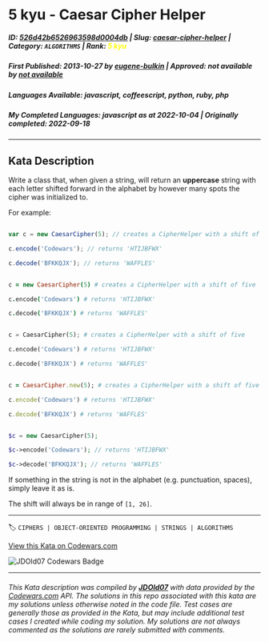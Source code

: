 # 5 kyu - Caesar Cipher Helper

##### **ID**: [526d42b6526963598d0004db](https://www.codewars.com/kata/526d42b6526963598d0004db) | **Slug**: [caesar-cipher-helper](https://www.codewars.com/kata/526d42b6526963598d0004db) | **Category**: `ALGORITHMS` | **Rank**: <span style="color:yellow">5 kyu</span>

##### **First Published**: 2013-10-27 ***by*** [eugene-bulkin](https://www.codewars.com/users/eugene-bulkin) | **Approved**: *not available* ***by*** [*not available*](*https://www.codewars.com*)

##### **Languages Available**: javascript, coffeescript, python, ruby, php

##### **My Completed Languages**: javascript ***as at*** 2022-10-04 | **Originally completed**: 2022-09-18

---

## Kata Description


Write a class that, when given a string, will return an **uppercase** string with each letter shifted forward in the alphabet by however many spots the cipher was initialized to.



For example:



```javascript

var c = new CaesarCipher(5); // creates a CipherHelper with a shift of five

c.encode('Codewars'); // returns 'HTIJBFWX'

c.decode('BFKKQJX'); // returns 'WAFFLES'

```

```coffeescript

c = new CaesarCipher(5) # creates a CipherHelper with a shift of five

c.encode('Codewars') # returns 'HTIJBFWX'

c.decode('BFKKQJX') # returns 'WAFFLES'

```

```python

c = CaesarCipher(5); # creates a CipherHelper with a shift of five

c.encode('Codewars') # returns 'HTIJBFWX'

c.decode('BFKKQJX') # returns 'WAFFLES'

```

```ruby

c = CaesarCipher.new(5); # creates a CipherHelper with a shift of five

c.encode('Codewars') # returns 'HTIJBFWX'

c.decode('BFKKQJX') # returns 'WAFFLES'

```



```php

$c = new CaesarCipher(5);

$c->encode('Codewars'); // returns 'HTIJBFWX'

$c->decode('BFKKQJX'); // returns 'WAFFLES'

```



If something in the string is not in the alphabet (e.g. punctuation, spaces), simply leave it as is.  

The shift will always be in range of `[1, 26]`.

---


🏷 `CIPHERS | OBJECT-ORIENTED PROGRAMMING | STRINGS | ALGORITHMS`


[View this Kata on Codewars.com](https://www.codewars.com/kata/526d42b6526963598d0004db)

![](https://www.codewars.com/users/jdold07/badges/large "JDOld07 Codewars Badge")

---

###### *This Kata description was compiled by [**JDOld07**](https://tpstech.dev) with data provided by the [Codewars.com](https://www.codewars.com) API.  The solutions in this repo associated with this kata are my solutions unless otherwise noted in the code file.  Test cases are generally those as provided in the Kata, but may include additional test cases I created while coding my solution.  My solutions are not always commented as the solutions are rarely submitted with comments.*
